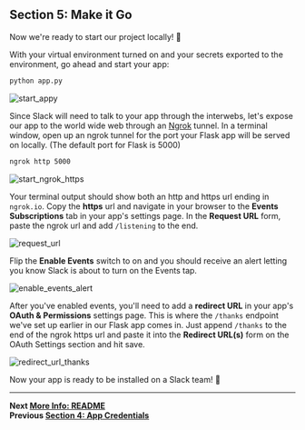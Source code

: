 ## Section 5: Make it Go

Now we're ready to start our project locally! :raised_hands:

With your virtual environment turned on and your secrets exported to the environment, go ahead and start your app:

```bash
python app.py
```

![start_appy](https://cloud.githubusercontent.com/assets/4828352/20549064/cad48f8c-b0dd-11e6-8a85-25bff2815d2e.png)

Since Slack will need to talk to your app through the interwebs, let's expose our app to the world wide web through an [Ngrok](https://ngrok.com/) tunnel. In a terminal window, open up an ngrok tunnel for the port your Flask app will be served on locally. (The default port for Flask is 5000)

```bash
ngrok http 5000
```

![start_ngrok_https](https://cloud.githubusercontent.com/assets/4828352/20549065/ceb8f7b4-b0dd-11e6-8946-119e50518781.png)

Your terminal output should show both an http and https url ending in `ngrok.io`. Copy the **https** url and navigate in your browser to the **Events Subscriptions** tab in your app's settings page. In the **Request URL** form, paste the ngrok url and add `/listening` to the end.

![request_url](https://cloud.githubusercontent.com/assets/4828352/20549180/e7d1f808-b0de-11e6-9aba-d05c34c3c4b7.png)

Flip the **Enable Events** switch to on and you should receive an alert letting you know Slack is about to turn on the Events tap.

![enable_events_alert](https://cloud.githubusercontent.com/assets/4828352/20549185/f2e5f596-b0de-11e6-8d90-ce869b20ef8c.png)

After you've enabled events, you'll need to add a **redirect URL** in your app's **OAuth & Permissions** settings page. This is where the `/thanks` endpoint we've set up earlier in our Flask app comes in. Just append `/thanks` to the end of the ngrok https url and paste it into the **Redirect URL(s)** form on the OAuth Settings section and hit save.

![redirect_url_thanks](https://cloud.githubusercontent.com/assets/4828352/20549300/d5aa215e-b0df-11e6-9796-3cb6fb1da7b4.png)

Now your app is ready to be installed on a Slack team! :tada:

---
**Next [More Info: README](./../README.md)**  
**Previous [Section 4: App Credentials](./../docs/Section-4.md)**  
